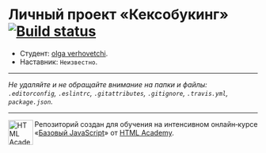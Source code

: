 # Личный проект «Кексобукинг» [![Build status][travis-image]][travis-url]

* Студент: [olga verhovetchi](https://up.htmlacademy.ru/javascript/9/user/92596).
* Наставник: `Неизвестно`.

---

_Не удаляйте и не обращайте внимание на папки и файлы:_<br>
_`.editorconfig`, `.eslintrc`, `.gitattributes`, `.gitignore`, `.travis.yml`, `package.json`._

---

<a href="https://htmlacademy.ru/intensive/javascript"><img align="left" width="50" height="50" title="HTML Academy" src="https://up.htmlacademy.ru/static/img/intensive/javascript/logo-for-github.svg"></a>

Репозиторий создан для обучения на интенсивном онлайн‑курсе «[Базовый JavaScript](https://htmlacademy.ru/intensive/javascript)» от [HTML Academy](https://htmlacademy.ru).

[travis-image]: https://travis-ci.org/htmlacademy-javascript/92596-keksobooking.svg?branch=master
[travis-url]: https://travis-ci.org/htmlacademy-javascript/92596-keksobooking
